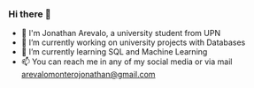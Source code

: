 ### Hi there 👋
- 🪼 I'm Jonathan Arevalo, a university student from UPN
- 🔭 I’m currently working on university projects with Databases
- 🌱 I’m currently learning SQL and Machine Learning
- 📫 You can reach me in any of my social media or via mail arevalomonterojonathan@gmail.com

